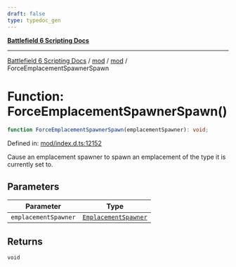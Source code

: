 ```yaml
---
draft: false
type: typedoc_gen
---
```


[**Battlefield 6 Scripting Docs**](../../../_index.md)

***

[Battlefield 6 Scripting Docs](../../../_index.md) / [mod](../../_index.md) / [mod](../_index.md) / ForceEmplacementSpawnerSpawn

# Function: ForceEmplacementSpawnerSpawn()

```ts
function ForceEmplacementSpawnerSpawn(emplacementSpawner): void;
```

Defined in: [mod/index.d.ts:12152](https://github.com/battlefield-portal-community/portal-docs/blob/6d87e21c5922a3efb03c634dbe98e5fe6e797672/generators/santiago/mod/index.d.ts#L12152)

Cause an emplacement spawner to spawn an emplacement of the type it is currently set to.

## Parameters

| Parameter | Type |
| ------ | ------ |
| `emplacementSpawner` | [`EmplacementSpawner`](../EmplacementSpawner/_index.md) |

## Returns

`void`
